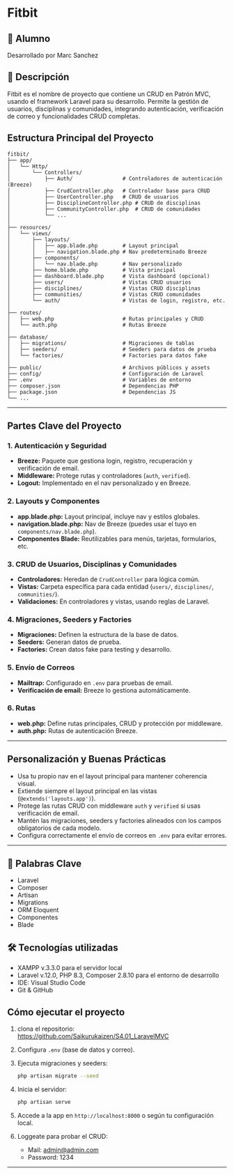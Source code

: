 # Fitbit

## 👤 Alumno
Desarrollado por Marc Sanchez

## 📄 Descripción
Fitbit es el nombre de proyecto que contiene un CRUD en Patrón MVC, usando el framework Laravel para su desarrollo. Permite la gestión de usuarios, disciplinas y comunidades, integrando autenticación, verificación de correo y funcionalidades CRUD completas.

## Estructura Principal del Proyecto

```
fitbit/
├── app/
│   └── Http/
│       └── Controllers/
│           ├── Auth/                # Controladores de autenticación (Breeze)
│           ├── CrudController.php   # Controlador base para CRUD
│           ├── UserController.php   # CRUD de usuarios
│           ├── DisciplineController.php # CRUD de disciplinas
│           ├── CommunityController.php  # CRUD de comunidades
│           └── ...
│
├── resources/
│   └── views/
│       ├── layouts/
│       │   ├── app.blade.php        # Layout principal
│       │   ├── navigation.blade.php # Nav predeterminado Breeze
│       ├── components/
│       │   └── nav.blade.php        # Nav personalizado
│       ├── home.blade.php           # Vista principal
│       ├── dashboard.blade.php      # Vista dashboard (opcional)
│       ├── users/                   # Vistas CRUD usuarios
│       ├── disciplines/             # Vistas CRUD disciplinas
│       ├── communities/             # Vistas CRUD comunidades
│       └── auth/                    # Vistas de login, registro, etc.
│
├── routes/
│   ├── web.php                      # Rutas principales y CRUD
│   └── auth.php                     # Rutas Breeze
│
├── database/
│   ├── migrations/                  # Migraciones de tablas
│   ├── seeders/                     # Seeders para datos de prueba
│   └── factories/                   # Factories para datos fake
│
├── public/                          # Archivos públicos y assets
├── config/                          # Configuración de Laravel
├── .env                             # Variables de entorno
├── composer.json                    # Dependencias PHP
├── package.json                     # Dependencias JS
└── ...
```

---

## Partes Clave del Proyecto

### 1. Autenticación y Seguridad
- **Breeze:** Paquete que gestiona login, registro, recuperación y verificación de email.
- **Middleware:** Protege rutas y controladores (`auth`, `verified`).
- **Logout:** Implementado en el nav personalizado y en Breeze.

### 2. Layouts y Componentes
- **app.blade.php:** Layout principal, incluye nav y estilos globales.
- **navigation.blade.php:** Nav de Breeze (puedes usar el tuyo en `components/nav.blade.php`).
- **Componentes Blade:** Reutilizables para menús, tarjetas, formularios, etc.

### 3. CRUD de Usuarios, Disciplinas y Comunidades
- **Controladores:** Heredan de `CrudController` para lógica común.
- **Vistas:** Carpeta específica para cada entidad (`users/`, `disciplines/`, `communities/`).
- **Validaciones:** En controladores y vistas, usando reglas de Laravel.

### 4. Migraciones, Seeders y Factories
- **Migraciones:** Definen la estructura de la base de datos.
- **Seeders:** Generan datos de prueba.
- **Factories:** Crean datos fake para testing y desarrollo.

### 5. Envío de Correos
- **Mailtrap:** Configurado en `.env` para pruebas de email.
- **Verificación de email:** Breeze lo gestiona automáticamente.

### 6. Rutas
- **web.php:** Define rutas principales, CRUD y protección por middleware.
- **auth.php:** Rutas de autenticación Breeze.

---

## Personalización y Buenas Prácticas
- Usa tu propio nav en el layout principal para mantener coherencia visual.
- Extiende siempre el layout principal en las vistas (`@extends('layouts.app')`).
- Protege las rutas CRUD con middleware `auth` y `verified` si usas verificación de email.
- Mantén las migraciones, seeders y factories alineados con los campos obligatorios de cada modelo.
- Configura correctamente el envío de correos en `.env` para evitar errores.

---

## 🎯 Palabras Clave
- Laravel
- Composer
- Artisan
- Migrations
- ORM Eloquent
- Componentes
- Blade


## 🛠️ Tecnologías utilizadas
- XAMPP v.3.3.0 para el servidor local
- Laravel v.12.0, PHP 8.3, Composer 2.8.10 para el entorno de desarrollo
- IDE: Visual Studio Code
- Git & GitHub

## Cómo ejecutar el proyecto
1. clona el repositorio: https://github.com/Saikurukaizen/S4.01_LaravelMVC
2. Configura `.env` (base de datos y correo).
3. Ejecuta migraciones y seeders:
   ```bash
   php artisan migrate --seed
   ```
4. Inicia el servidor:
   ```bash
   php artisan serve
   ```
5. Accede a la app en `http://localhost:8000` o según tu configuración local.

6. Loggeate para probar el CRUD:
    - Mail: admin@admin.com
    - Password: 1234

---